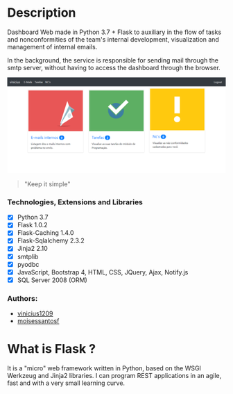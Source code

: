 # Description #
Dashboard Web made in Python 3.7 + Flask to auxiliary in the flow of tasks and nonconformities of the team's internal development, visualization and management of internal emails.

In the background, the service is responsible for sending mail through the smtp server, without having to access the dashboard through the browser.

![Example of Tasks view](https://github.com/vinicius1209/python-flask-dashboard/blob/master/example.PNG)
> "Keep it simple"

### Technologies, Extensions and Libraries

- [x] Python 3.7
- [x] Flask 1.0.2
- [x] Flask-Caching 1.4.0
- [x] Flask-Sqlalchemy 2.3.2
- [x] Jinja2 2.10
- [x] smtplib
- [x] pyodbc
- [x] JavaScript, Bootstrap 4, HTML, CSS, JQuery, Ajax, Notify.js
- [x] SQL Server 2008 (ORM)

### Authors:
  - [vinicius1209](https://github.com/vinicius1209)
  - [moisessantosf](https://github.com/moisessantosf)

# What is Flask ? #
It is a "micro" web framework written in Python, based on the WSGI Werkzeug and Jinja2 libraries. I can program REST applications in an agile, fast and with a very small learning curve.
